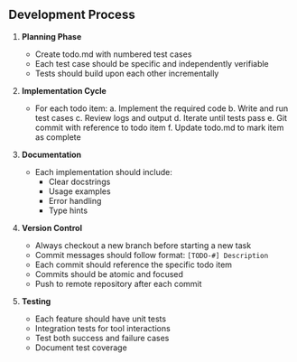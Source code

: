 ## Development Process

1. **Planning Phase**
   - Create todo.md with numbered test cases
   - Each test case should be specific and independently verifiable
   - Tests should build upon each other incrementally

2. **Implementation Cycle**
   - For each todo item:
     a. Implement the required code
     b. Write and run test cases
     c. Review logs and output
     d. Iterate until tests pass
     e. Git commit with reference to todo item
     f. Update todo.md to mark item as complete

3. **Documentation**
   - Each implementation should include:
     - Clear docstrings
     - Usage examples
     - Error handling
     - Type hints

4. **Version Control**
   - Always checkout a new branch before starting a new task
   - Commit messages should follow format: `[TODO-#] Description`
   - Each commit should reference the specific todo item
   - Commits should be atomic and focused
   - Push to remote repository after each commit

5. **Testing**
   - Each feature should have unit tests
   - Integration tests for tool interactions
   - Test both success and failure cases
   - Document test coverage 